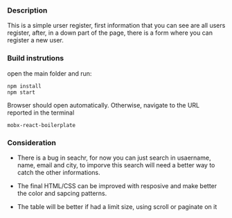 ### Description

This is a simple urser register, first information that you can see are all users register, after, in a down part of the page, there is a form where you can register a new user.



### Build instrutions

open the main folder and run:

```
npm install
npm start
```

Browser should open automatically. Otherwise, navigate to the URL reported in the terminal

`mobx-react-boilerplate`

### Consideration

* There is a bug in seachr, for now you can just search in usaername, name, email and city, to imporve this search will need a better way to catch the other informations.

* The final HTML/CSS can be improved with resposive and make better the color and sapcing patterns.

* The table will be better if had a limit size, using scroll or paginate on it
